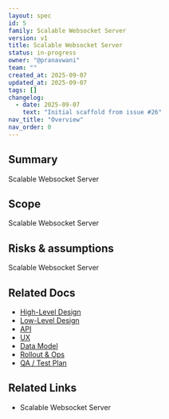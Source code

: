 ```yaml
---
layout: spec
id: 5
family: Scalable Websocket Server
version: v1
title: Scalable Websocket Server
status: in-progress
owner: "@pranavwani"
team: ""
created_at: 2025-09-07
updated_at: 2025-09-07
tags: []
changelog:
  - date: 2025-09-07
    text: "Initial scaffold from issue #26"
nav_title: "Overview"
nav_order: 0
---
```

## Summary
Scalable Websocket Server

## Scope
Scalable Websocket Server

## Risks & assumptions
Scalable Websocket Server

## Related Docs
- [High-Level Design](./hld.md)
- [Low-Level Design](./lld.md)
- [API](./api.md)
- [UX](./ux.md)
- [Data Model](./data-model.md)
- [Rollout & Ops](./rollout-ops.md)
- [QA / Test Plan](./qa-test.md)

## Related Links
- Scalable Websocket Server
